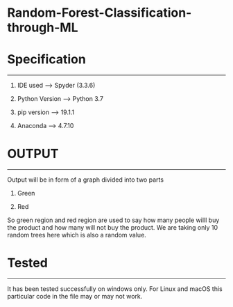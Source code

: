 # Random-Forest-Classification-through-ML
# Specification
-------------------------------------------------------------------------------

1. IDE used --> Spyder (3.3.6)

2. Python Version --> Python 3.7

3. pip version --> 19.1.1

4. Anaconda --> 4.7.10

# OUTPUT
-----------------------------------------------------------------------
Output will be in form of a graph divided into two parts

1. Green

2. Red

So green region and red region are used to say how many people willl buy the product and how many will not buy the product. We are taking only 10 random trees here which is also a random value.

# Tested
---------------------------------------------------------------------
It has been tested successfully on windows only. For Linux and macOS this particular code in the file may or may not work.


